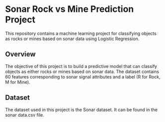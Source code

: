 # Sonar Rock vs Mine Prediction Project
This repository contains a machine learning project for classifying objects as rocks or mines based on sonar data using Logistic Regression.

## Overview

The objective of this project is to build a predictive model that can classify objects as either rocks or mines based on sonar data. The dataset contains 60 features corresponding to sonar signal attributes and a label (R for Rock, M for Mine).

## Dataset

The dataset used in this project is the Sonar dataset. It can be found in the sonar data.csv file.

